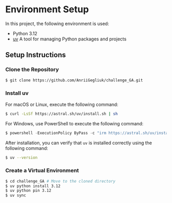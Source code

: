 # Environment Setup

In this project, the following environment is used:

- Python 3.12
- [uv](https://github.com/astral-sh/uv) A tool for managing Python packages and projects

## Setup Instructions

### Clone the Repository


```sh
$ git clone https://github.com/AnriiGegliuk/challenge_GA.git
```

### Install uv

For macOS or Linux, execute the following command:

```sh
$ curl -LsSf https://astral.sh/uv/install.sh | sh
```

For Windows, use PowerShell to execute the following command:

```ps1
$ powershell -ExecutionPolicy ByPass -c "irm https://astral.sh/uv/install.ps1 | iex"
```

After installation, you can verify that `uv` is installed correctly using the following command:

```sh
$ uv --version
```

### Create a Virtual Environment

```sh
$ cd challenge_GA # Move to the cloned directory
$ uv python install 3.12
$ uv python pin 3.12
$ uv sync
```
